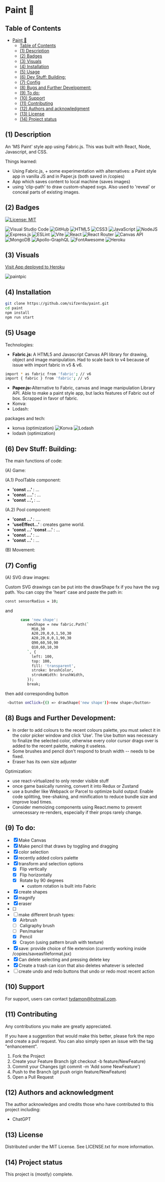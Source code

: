 # Paint 🎨

## Table of Contents
- [Paint 🎨](#paint-)
  - [Table of Contents](#table-of-contents)
  - [(1) Description](#1-description)
  - [(2) Badges](#2-badges)
  - [(3) Visuals](#3-visuals)
  - [(4) Installation](#4-installation)
  - [(5) Usage](#5-usage)
  - [(6) Dev Stuff: Building:](#6-dev-stuff-building)
  - [(7) Config](#7-config)
  - [(8) Bugs and Further Development:](#8-bugs-and-further-development)
  - [(9) To do:](#9-to-do)
  - [(10) Support](#10-support)
  - [(11) Contributing](#11-contributing)
  - [(12) Authors and acknowledgment](#12-authors-and-acknowledgment)
  - [(13) License](#13-license)
  - [(14) Project status](#14-project-status)

## (1) Description

An 'MS Paint' style app using Fabric.js. This was built with React, Node, Javascript, and CSS. 

Things learned:
- Using Fabric.js, + some experimentation with alternatives: a Paint style app in vanilla JS and in Paper.js (both saved in /copies)
- App which saves content to local machine (saves images)
- using 'clip-path' to draw custom-shaped svgs. Also used to 'reveal' or conceal parts of existing images.

## (2) Badges

[![License: MIT](https://img.shields.io/badge/License-MIT-yellow.svg)](https://opensource.org/licenses/MIT) 

![Visual Studio Code](https://img.shields.io/badge/Visual%20Studio%20Code-0078d7.svg?style=for-the-badge&logo=visual-studio-code&logoColor=white) 
![GitHub](https://img.shields.io/badge/github-%23121011.svg?style=for-the-badge&logo=github&logoColor=white) 
![HTML5](https://img.shields.io/badge/html5-%23E34F26.svg?style=for-the-badge&logo=html5&logoColor=white)
![CSS3](https://img.shields.io/badge/css3-%231572B6.svg?style=for-the-badge&logo=css3&logoColor=white)
![JavaScript](https://img.shields.io/badge/javascript-%23323330.svg?style=for-the-badge&logo=javascript&logoColor=%23F7DF1E) 
![NodeJS](https://img.shields.io/badge/node.js-6DA55F?style=for-the-badge&logo=node.js&logoColor=white)
![Express.js](https://img.shields.io/badge/express.js-%23404d59.svg?style=for-the-badge&logo=express&logoColor=%2361DAFB) 
![ESLint](https://img.shields.io/badge/ESLint-4B3263?style=for-the-badge&logo=eslint&logoColor=white)
![Vite](https://img.shields.io/badge/vite-%23646CFF.svg?style=for-the-badge&logo=vite&logoColor=white) 
![React](https://img.shields.io/badge/react-%2320232a.svg?style=for-the-badge&logo=react&logoColor=%2361DAFB)
![React Router](https://img.shields.io/badge/React_Router-CA4245?style=for-the-badge&logo=react-router&logoColor=white)
![Canvas API](https://img.shields.io/badge/Canvas-E72429.svg?style=for-the-badge&logo=Canvas&logoColor=white)
![MongoDB](https://img.shields.io/badge/MongoDB-%234ea94b.svg?style=for-the-badge&logo=mongodb&logoColor=white)
![Apollo-GraphQL](https://img.shields.io/badge/-ApolloGraphQL-311C87?style=for-the-badge&logo=apollo-graphql)
![FontAwesome](https://img.shields.io/badge/Font%20Awesome-538DD7.svg?style=for-the-badge&logo=Font-Awesome&logoColor=white) 
![Heroku](https://img.shields.io/badge/heroku-%23430098.svg?style=for-the-badge&logo=heroku&logoColor=white)

## (3) Visuals

[Visit App deployed to Heroku](https://eightball-10-c60b2e58af61.herokuapp.com/)   

![paintpic](https://github.com/user-attachments/assets/edd3d6ad-957c-4e44-9d78-bf33766a6120)

## (4) Installation

```bash
git clone https://github.com/sifzerda/paint.git
cd paint
npm install
npm run start
```

## (5) Usage

Technologies:

- <strong>Fabric.js: </strong> A HTML5 and Javascript Canvas API library for drawing, object and image manipulation. Had to scale back to v4 because of issue with import fabric in v5 & v6.
```bash
import * as fabric from 'fabric'; // v6
import { fabric } from 'fabric'; // v5
```
- ~~<strong>Paper.js: </strong>~~ Alternative to Fabric, canvas and image manipulation Library API. Able to make a paint style app, but lacks features of Fabric out of box. Scrapped in favor of fabric.
- Konva:
- Lodash:

packages and tech:

- konva (optimization)
![Konva](https://img.shields.io/badge/Konva-0D83CD.svg?style=for-the-badge&logo=Konva&logoColor=white)
![Lodash](https://img.shields.io/badge/Lodash-3492FF.svg?style=for-the-badge&logo=Lodash&logoColor=white)
- lodash (optimization)


## (6) Dev Stuff: Building:

The main functions of code:

(A) Game: 

(A.1) PoolTable component:

- <strong>'const ...' </strong>: ...
- <strong>'const ....' </strong>: ...
- <strong>'const ...', </strong>: ...

(A.2) Pool component:

- <strong>'const ...' </strong>: ....
- <strong>'useEffect...' </strong>: creates game world.
- <strong>'const ...' 'const ...' </strong>: ...
- <strong>'const ...' </strong>: ...
- <strong>'const ...' </strong>: ...
 
(B) Movement:

## (7) Config

(A) SVG draw images:

Custom SVG drawings can be put into the drawShape fx if you have the svg path. You can copy the 'heart' case and paste the path in:
```bash
const sensorRadius = 10;
```
and 
```bash
       case 'new shape':
          newShape = new fabric.Path(`
            M10,30 
            A20,20,0,0,1,50,30 
            A20,20,0,0,1,90,30 
            Q90,60,50,90 
            Q10,60,10,30
          `, {
            left: 100,
            top: 100,
            fill: 'transparent',
            stroke: brushColor,
            strokeWidth: brushWidth,
          });
          break;
```

then add corresponding button 
```bash
 <button onClick={() => drawShape('new shape')}>new shape</button>
```
## (8) Bugs and Further Development: 

- In order to add colours to the recent colours palette, you must select it in the color picker window and click 'Use'. The Use button was necessary to finalize the selected color, otherwise every color cursor drags over is added to the recent palette, making it useless.
- Some brushes and pencil don't respond to brush width -- needs to be fixed.
- Eraser has its own size adjuster

Optimization:
- use react-virtualized to only render visible stuff
- once game basically running, convert it into Redux or Zustand
- use a bundler like Webpack or Parcel to optimize build output: Enable code splitting, tree-shaking, and minification to reduce bundle size and improve load times.
- Consider memoizing components using React.memo to prevent unnecessary re-renders, especially if their props rarely change.

## (9) To do: 

- [x] Make Canvas
- [x] Make pencil that draws by toggling and dragging
- [x] color selection
- [x] recently added colors palette
- [x] transform and selection options
  - [x] Flip vertically
  - [x] Flip horizontally
  - [x] Rotate by 90 degrees
    - custom rotation is built into Fabric
- [x] create shapes
- [x] magnify
- [x] eraser
- [ ] 
- [ ] make different brush types:
  - [x] Airbrush
  - [ ] Caligraphy brush
  - [ ] Pen/marker
  - [x] Pencil
  - [x] Crayon (using pattern brush with texture)
- [x] save: provide choice of file extension (currently working inside /copies/saveasfileformat.jsx)
- [x] Can delete selecting and pressing delete key
- [x] Create a trash can icon that also deletes whatever is selected
- [ ] create undo and redo buttons that undo or redo most recent action

## (10) Support

For support, users can contact tydamon@hotmail.com.

## (11) Contributing

Any contributions you make are greatly appreciated.

If you have a suggestion that would make this better, please fork the repo and create a pull request. You can also simply open an issue with the tag "enhancement". 
1. Fork the Project
2. Create your Feature Branch (git checkout -b feature/NewFeature)
3. Commit your Changes (git commit -m 'Add some NewFeature')
4. Push to the Branch (git push origin feature/NewFeature)
5. Open a Pull Request

## (12) Authors and acknowledgment

The author acknowledges and credits those who have contributed to this project including:

- ChatGPT

## (13) License

Distributed under the MIT License. See LICENSE.txt for more information.

## (14) Project status

This project is (mostly) complete.

